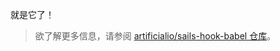 就是它了！

<blockquote class="alert alert--info">
  <p>
    欲了解更多信息，请参阅 <a href="https://github.com/sane/sails-hook-babel">artificialio/sails-hook-babel 仓库</a>。
  </p>
</blockquote>
